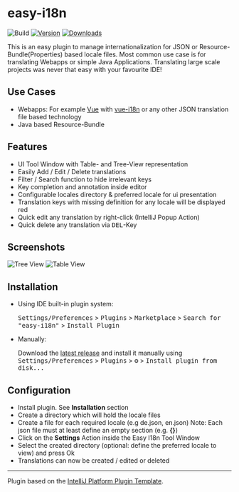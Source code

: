 # easy-i18n

![Build](https://github.com/marhali/easy-i18n/workflows/Build/badge.svg)
[![Version](https://img.shields.io/jetbrains/plugin/v/16316.svg)](https://plugins.jetbrains.com/plugin/16316)
[![Downloads](https://img.shields.io/jetbrains/plugin/d/16316.svg)](https://plugins.jetbrains.com/plugin/16316)

<!-- Plugin description -->
This is an easy plugin to manage internationalization for JSON or Resource-Bundle(Properties) based locale files.
Most common use case is for translating Webapps or simple Java Applications. Translating large scale projects was never that easy with your favourite IDE!

## Use Cases
- Webapps: For example [Vue](https://vuejs.org/) with [vue-i18n](https://kazupon.github.io/vue-i18n/) or any other JSON translation file based technology
- Java based Resource-Bundle

## Features
- UI Tool Window with Table- and Tree-View representation
- Easily Add / Edit / Delete translations
- Filter / Search function to hide irrelevant keys
- Key completion and annotation inside editor
- Configurable locales directory & preferred locale for ui presentation 
- Translation keys with missing definition for any locale will be displayed red
- Quick edit any translation by right-click (IntelliJ Popup Action)
- Quick delete any translation via <kbd>DEL</kbd>-Key
<!-- Plugin description end -->

## Screenshots
![Tree View](https://raw.githubusercontent.com/marhali/easy-i18n/main/example/images/TreeView.PNG "Tree View")
![Table View](https://raw.githubusercontent.com/marhali/easy-i18n/main/example/images/TableView.PNG "Table View")


## Installation
- Using IDE built-in plugin system:
  
  <kbd>Settings/Preferences</kbd> > <kbd>Plugins</kbd> > <kbd>Marketplace</kbd> > <kbd>Search for "easy-i18n"</kbd> >
  <kbd>Install Plugin</kbd>
  
- Manually:

  Download the [latest release](https://github.com/marhali/easy-i18n/releases/latest) and install it manually using
  <kbd>Settings/Preferences</kbd> > <kbd>Plugins</kbd> > <kbd>⚙️</kbd> > <kbd>Install plugin from disk...</kbd>

## Configuration
- Install plugin. See **Installation** section
- Create a directory which will hold the locale files
- Create a file for each required locale (e.g de.json, en.json) Note: Each json file must at least define an empty section (e.g. **{}**)
- Click on the **Settings** Action inside the Easy I18n Tool Window
- Select the created directory (optional: define the preferred locale to view) and press Ok
- Translations can now be created / edited or deleted

---
Plugin based on the [IntelliJ Platform Plugin Template][template].

[template]: https://github.com/JetBrains/intellij-platform-plugin-template
